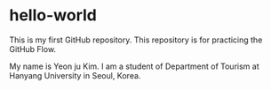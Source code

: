 # hello-world
This is my first GitHub repository.
This repository is for practicing the GitHub Flow.

My name is Yeon ju Kim. I am a student of Department of Tourism at Hanyang University in Seoul, Korea.
